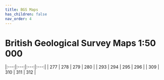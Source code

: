```yaml
---
title: BGS Maps
has_children: false
nav_order: 4
---
```


# British Geological Survey Maps 1:50 000
|:---:|:---:|:---:|:---:|
| 277 | 278 | 279 | 280 |
| 293 | 294 | 295 | 296 |
| 309 | 310 | 311 | 312 |
